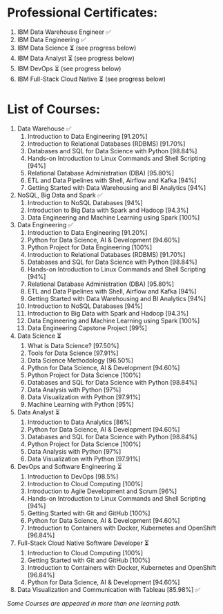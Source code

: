 # Professional Certificates:

1. IBM Data Warehouse Engineer ✅
1. IBM Data Engineering ✅
1. IBM Data Science ⏳ (see progress below)
1. IBM Data Analyst ⏳ (see progress below)
1. IBM DevOps ⏳ (see progress below)
1. IBM Full-Stack Cloud Native ⏳ (see progress below)

# List of Courses:

1. Data Warehouse ✅
    1. Introduction to Data Engineering [91.20%]
    2. Introduction to Relational Databases (RDBMS) [91.70%]
    3. Databases and SQL for Data Science with Python [98.84%]
    4. Hands-on Introduction to Linux Commands and Shell Scripting [94%]
    5. Relational Database Administration (DBA) [95.80%]
    6. ETL and Data Pipelines with Shell, Airflow and Kafka [94%]
    7. Getting Started with Data Warehousing and BI Analytics [94%]
1. NoSQL, Big Data and Spark ✅
    1. Introduction to NoSQL Databases [94%]
    1. Introduction to Big Data with Spark and Hadoop [94.3%]
    1. Data Engineering and Machine Learning using Spark [100%]
1. Data Engineering ✅
    1. Introduction to Data Engineering [91.20%]
    2. Python for Data Science, AI & Development [94.60%]
    3. Python Project for Data Engineering [100%]
    4. Introduction to Relational Databases (RDBMS) [91.70%]
    5. Databases and SQL for Data Science with Python [98.84%]
    6. Hands-on Introduction to Linux Commands and Shell Scripting [94%]
    7. Relational Database Administration (DBA) [95.80%]
    8. ETL and Data Pipelines with Shell, Airflow and Kafka [94%]
    9. Getting Started with Data Warehousing and BI Analytics [94%]
    10. Introduction to NoSQL Databases [94%]
    11. Introduction to Big Data with Spark and Hadoop [94.3%]
    12. Data Engineering and Machine Learning using Spark [100%]
    13. Data Engineering Capstone Project [99%]
1. Data Science ⏳
    1. What is Data Science? [97.50%]
    2. Tools for Data Science [97.91%]
    3. Data Science Methodology [96.50%] 
    4. Python for Data Science, AI & Development [94.60%]
    5. Python Project for Data Science [100%]
    6. Databases and SQL for Data Science with Python [98.84%]
    1. Data Analysis with Python [97%]
    1. Data Visualization with Python [97.91%] 
    1. Machine Learning with Python [95%] 
1. Data Analyst ⏳
    1. Introduction to Data Analytics [86%]
    1. Python for Data Science, AI & Development [94.60%]
    1. Databases and SQL for Data Science with Python [98.84%]
    1. Python Project for Data Science [100%]
    1. Data Analysis with Python [97%]
    1. Data Visualization with Python [97.91%] 
1. DevOps and Software Engineering ⏳
    1. Introduction to DevOps [98.5%]
    1. Introduction to Cloud Computing [100%]
    1. Introduction to Agile Development and Scrum [96%] 
    1. Hands-on Introduction to Linux Commands and Shell Scripting [94%]
    1. Getting Started with Git and GitHub [100%]
    1. Python for Data Science, AI & Development [94.60%]
    1. Introduction to Containers with Docker, Kubernetes and OpenShift [96.84%]
1. Full-Stack Cloud Native Software Developer ⏳
    1. Introduction to Cloud Computing [100%]
    1. Getting Started with Git and GitHub [100%]
    1. Introduction to Containers with Docker, Kubernetes and OpenShift [96.84%]
    1. Python for Data Science, AI & Development [94.60%]
1. Data Visualization and Communication with Tableau [85.98%] ✅

*Some Courses are appeared in more than one learning path.*

